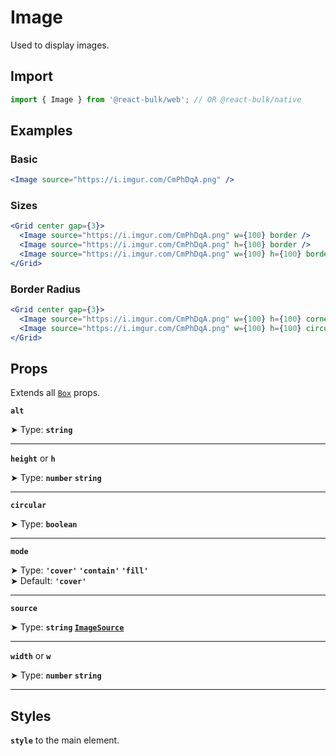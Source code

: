 # Image

Used to display images.

## Import

```jsx
import { Image } from '@react-bulk/web'; // OR @react-bulk/native
```

## Examples

### Basic
```jsx live
<Image source="https://i.imgur.com/CmPhDqA.png" />
```

### Sizes

```jsx live
<Grid center gap={3}>
  <Image source="https://i.imgur.com/CmPhDqA.png" w={100} border />
  <Image source="https://i.imgur.com/CmPhDqA.png" h={100} border />
  <Image source="https://i.imgur.com/CmPhDqA.png" w={100} h={100} border />
</Grid>
```

### Border Radius

```jsx live
<Grid center gap={3}>
  <Image source="https://i.imgur.com/CmPhDqA.png" w={100} h={100} corners={2} border />
  <Image source="https://i.imgur.com/CmPhDqA.png" w={100} h={100} circular border />
</Grid>
```

## Props

Extends all [`Box`](/docs/components/core/box#props) props.

**`alt`**

➤ Type: **`string`** <br/>

---

**`height`** or **`h`**

➤ Type: **`number` `string`** <br/>

---

**`circular`**

➤ Type: **`boolean`** <br/>

---

**`mode`**

➤ Type: **`'cover'` `'contain'` `'fill'`** <br/>
➤ Default: **`'cover'`** <br/>

---

**`source`**

➤ Type: **`string` [`ImageSource`](https://reactnative.dev/docs/image#source)** <br/>

---

**`width`** or **`w`**

➤ Type: **`number` `string`** <br/>

---

## Styles

**`style`** to the main element.
